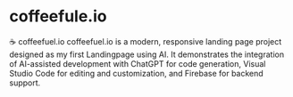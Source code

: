# coffeefule.io
☕ coffeefuel.io  coffeefuel.io is a modern, responsive landing page project designed as my first Landingpage using AI. It demonstrates the integration of AI-assisted development with ChatGPT for code generation, Visual Studio Code for editing and customization, and Firebase for backend support. 
